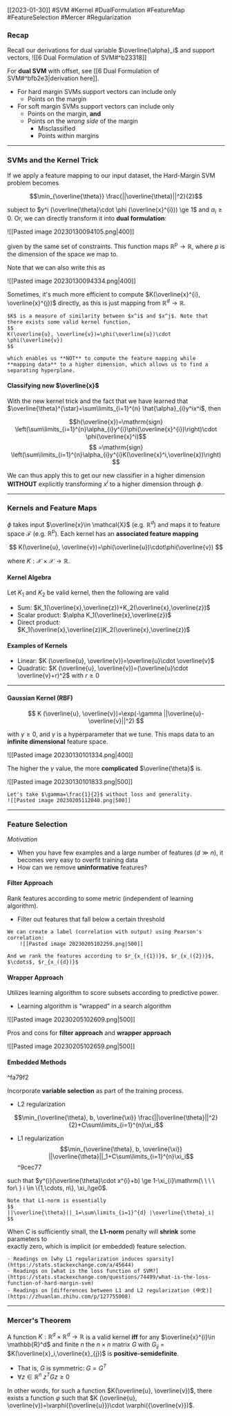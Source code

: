 [[2023-01-30]] #SVM #Kernel #DualFormulation #FeatureMap #FeatureSelection #Mercer #Regularization 

### Recap
Recall our derivations for dual variable $\overline{\alpha}_i$ and support vectors, ![[6 Dual Formulation of SVM#^b23318]]

For **dual SVM** with offset, see [[6 Dual Formulation of SVM#^bfb2e3|derivation here]].

- For hard margin SVMs support vectors can include only
	- Points on the margin
- For soft margin SVMs support vectors can include only
	- Points on the margin, **and**
	- Points on the *wrong side* of the margin
		- Misclassified
		- Points within margins

---

### SVMs and the Kernel Trick

If we apply a feature mapping to our input dataset, the Hard-Margin SVM problem becomes

$$\min_{\overline{\theta}} \frac{||\overline{\theta}||^2}{2}$$

subject to $y^i (\overline{\theta}\cdot \phi (\overline{x}^{i})) \ge 1$ and $\alpha_{i}\ge 0$. Or, we can directly transform it into **dual formulation**: 

![[Pasted image 20230130094105.png|400]]

given by the same set of constraints. This function maps $\mathbb{R}^{p}\to \mathbb{R}$, where $p$ is the dimension of the space we map to.

Note that we can also write this as

![[Pasted image 20230130094334.png|400]]

Sometimes, it's much more efficient to compute $K(\overline{x}^{i}, \overline{x}^{j})$ directly, as this is just mapping from $\mathbb{R}^{d} \to \mathbb{R}$.

```ad-important
$K$ is a measure of similarity between $x^i$ and $x^j$. Note that there exists some valid kernel function,
$$
K(\overline{u}, \overline{v})=\phi(\overline{u})\cdot \phi(\overline{v})
$$

which enables us **NOT** to compute the feature mapping while **mapping data** to a higher dimension, which allows us to find a separating hyperplane.
```


#### Classifying new $\overline{x}$

With the new kernel trick and the fact that we have learned that $\overline{\theta}^{\star}=\sum\limits_{i=1}^{n} \hat{\alpha}_{i}y^ix^i$, then

$$h(\overline{x})=\mathrm{sign} \left(\sum\limits_{i=1}^{n}\alpha_{i}y^{i}\phi(\overline{x}^{i})\right)\cdot \phi(\overline{x}^i)$$
$$
=\mathrm{sign} \left(\sum\limits_{i=1}^{n}\alpha_{i}y^{i}K(\overline{x}^i,\overline{x})\right)
$$

We can thus apply this to get our new classifier in a higher dimension **WITHOUT** explicitly transforming $x^i$ to a higher dimension through $\phi$.

---

### Kernels and Feature Maps
$\phi$ takes input $\overline{x}\in \mathcal{X}$ (e.g. $\mathbb{R}^d$) and maps it to feature space $\mathcal{F}$ (e.g. $\mathbb{R}^p$). Each kernel has an **associated feature mapping**

$$
K(\overline{u}, \overline{v})=\phi(\overline{u})\cdot\phi(\overline{v})
$$

where $K:\mathcal{X}\times \mathcal{X}\to\mathbb{R}$.


#### Kernel Algebra
Let $K_1$ and $K_2$ be valid kernel, then the following are valid
- Sum:  $K_1(\overline{x},\overline{z})+K_2(\overline{x},\overline{z})$ 
- Scalar product: $\alpha K_1(\overline{x},\overline{z})$ 
- Direct product: $K_1(\overline{x},\overline{z})K_2(\overline{x},\overline{z})$

#### Examples of Kernels
- Linear: $K (\overline{u}, \overline{v})=\overline{u}\cdot \overline{v}$
- Quadratic: $K (\overline{u}, \overline{v})=(\overline{u}\cdot \overline{v}+r)^2$ with $r\ge 0$

---

#### Gaussian Kernel (RBF)
$$
K (\overline{u}, \overline{v})=\exp(-\gamma ||\overline{u}-\overline{v}||^2)
$$

with $\gamma\ge 0$, and $\gamma$ is a hyperparameter that  we tune. This maps data to an **infinite dimensional** feature space.

![[Pasted image 20230130101334.png|400]]

The higher the $\gamma$ value, the more **complicated** $\overline{\theta}$ is.

![[Pasted image 20230130101833.png|500]]

```ad-example
Let's take $\gamma=\frac{1}{2}$ without loss and generality.
![[Pasted image 20230205112040.png|500]]
```


---

### Feature Selection
*Motivation*
- When you have few examples and a large number of features ($d\gg n$), it becomes very easy to overfit training data
- How can we remove **uninformative** features?

#### Filter Approach
Rank features according to some metric (independent of learning algorithm).
- Filter out features that fall below a certain threshold

```ad-example
We can create a label (correlation with output) using Pearson's correlation:
	![[Pasted image 20230205102259.png|500]]

And we rank the features according to $r_{x_({1})}$, $r_{x_({2})}$, $\cdots$, $r_{x_({d})}$
```

#### Wrapper Approach
Utilizes learning algorithm to score subsets according to predictive power.
- Learning algorithm is “wrapped” in a search algorithm

![[Pasted image 20230205102609.png|500]]

Pros and cons for **filter approach** and **wrapper approach**

![[Pasted image 20230205102659.png|500]]

#### Embedded Methods

^fa79f2

Incorporate **variable selection** as part of the training process.
- L2 regularization

$$\min_{\overline{\theta}, b, \overline{\xi}} \frac{||\overline{\theta}||^2}{2}+C\sum\limits_{i=1}^{n}\xi_i$$

- L1 regularization
$$\min_{\overline{\theta}, b, \overline{\xi}} ||\overline{\theta}||_1+C\sum\limits_{i=1}^{n}\xi_i$$ ^9cec77

such that $y^{i}(\overline{\theta}\cdot x^{i}+b) \ge 1-\xi_{i}\mathrm{\ \ \ \ for\ } i \in \{1,\cdots, n\}, \xi_i\ge0$.

```ad-note
Note that L1-norm is essentially
$$
||\overline{\theta}||_1=\sum\limits_{i=1}^{d} |\overline{\theta}_i|
$$
```

When $C$ is sufficiently small, the **L1-norm** penalty will **shrink** some parameters to  
exactly zero, which is implicit (or embedded) feature selection.

```ad-seealso
- Readings on [why L1 regularization induces sparsity](https://stats.stackexchange.com/a/45644)
- Readings on [what is the loss function of SVM?](https://stats.stackexchange.com/questions/74499/what-is-the-loss-function-of-hard-margin-svm)
- Readings on [differences between L1 and L2 regularization (中文)](https://zhuanlan.zhihu.com/p/127755008)
```

---

### Mercer's Theorem
A function $K:\mathbb{R}^{d}\times \mathbb{R}^{d} \to \mathbb{R}$ is a valid kernel **iff** for any $\overline{x}^{i}\in \mathbb{R}^d$ and finite $n$ the $n \times n$ matrix $G$ with $G_{ij}$  = $K(\overline{x}_i,\overline{x}_{j})$ is **positive-semidefinite**.
- That is, $G$ is symmetric: $G=G^T$
- $\forall z \in \mathbb{R}^{n}\ z^TGz\ge0$ 

In other words, for such a function $K(\overline{u}, \overline{v})$, there exists a function $\varphi$ such that $K (\overline{u}, \overline{v})=\varphi({\overline{u}})\cdot \varphi({\overline{v}})$.

